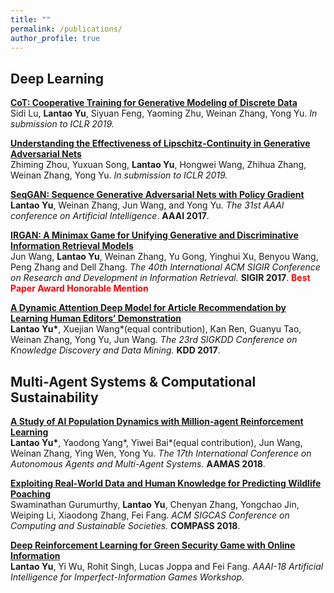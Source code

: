 ```yaml
---
title: ""
permalink: /publications/
author_profile: true
---
```


## Deep Learning

<b>[CoT: Cooperative Training for Generative Modeling of Discrete Data](http://lantaoyu.com/publications/CoT)</b> <br>
Sidi Lu, <b>Lantao Yu</b>, Siyuan Feng, Yaoming Zhu, Weinan Zhang, Yong Yu. <i>In submission to ICLR 2019.</i>

<b>[Understanding the Effectiveness of Lipschitz-Continuity in Generative Adversarial Nets](http://lantaoyu.com/publications/GanGradient)</b> <br>
Zhiming Zhou, Yuxuan Song, <b>Lantao Yu</b>, Hongwei Wang, Zhihua Zhang, Weinan Zhang, Yong Yu. <i>In submission to ICLR 2019.</i>

<b>[SeqGAN: Sequence Generative Adversarial Nets with Policy Gradient](http://lantaoyu.com/publications/SeqGAN)</b> <br>
<b>Lantao Yu</b>, Weinan Zhang, Jun Wang, and Yong Yu. <i>The 31st AAAI conference on Artificial Intelligence</i>. <b>AAAI 2017</b>.

<b>[IRGAN: A Minimax Game for Unifying Generative and Discriminative Information Retrieval Models](http://lantaoyu.com/publications/IRGAN)</b><br>
Jun Wang, <b>Lantao Yu</b>, Weinan Zhang, Yu Gong, Yinghui Xu, Benyou Wang, Peng Zhang and Dell Zhang. <i>The 40th International ACM SIGIR Conference on Research and Development in Information Retrieval.</i> <b>SIGIR 2017</b>. <b> <span style="color:red">Best Paper Award Honorable Mention</span> </b>

<b>[A Dynamic Attention Deep Model for Article Recommendation by Learning Human Editors’ Demonstration](http://lantaoyu.com/publications/DADM)</b><br>
<b>Lantao Yu\*</b>, Xuejian Wang\*(equal contribution), Kan Ren, Guanyu Tao, Weinan Zhang, Yong Yu, Jun Wang. <i>The 23rd SIGKDD Conference on Knowledge Discovery and Data Mining.</i> <b>KDD 2017</b>.

## Multi-Agent Systems & Computational Sustainability

<b>[A Study of AI Population Dynamics with Million-agent Reinforcement Learning](http://lantaoyu.com/publications/MA)</b><br>
<b>Lantao Yu\*</b>, Yaodong Yang\*, Yiwei Bai\*(equal contribution), Jun Wang, Weinan Zhang, Ying Wen, Yong Yu. <i>The 17th International Conference on Autonomous Agents and Multi-Agent Systems.</i> <b>AAMAS 2018</b>.

<b>[Exploiting Real-World Data and Human Knowledge for Predicting Wildlife Poaching](http://lantaoyu.com/publications/COMPASS18)</b><br>
Swaminathan Gurumurthy, <b>Lantao Yu</b>, Chenyan Zhang, Yongchao Jin, Weiping Li, Xiaodong Zhang, Fei Fang. <i>ACM SIGCAS Conference on Computing and Sustainable Societies.</i> <b>COMPASS 2018</b>.

<b>[Deep Reinforcement Learning for Green Security Game with Online Information](http://lantaoyu.com/publications/RLSG)</b><br>
<b>Lantao Yu</b>, Yi Wu, Rohit Singh, Lucas Joppa and Fei Fang. <i>AAAI-18 Artificial Intelligence for Imperfect-Information Games Workshop.</i>
